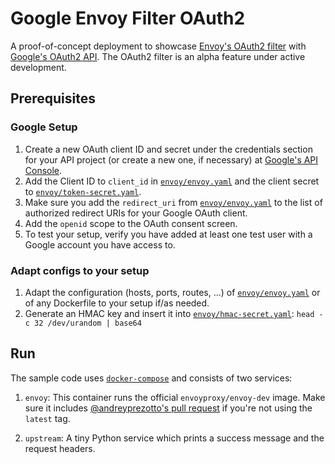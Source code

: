 # Google Envoy Filter OAuth2

A proof-of-concept deployment to showcase [Envoy's OAuth2 filter](https://www.envoyproxy.io/docs/envoy/latest/configuration/http/http_filters/oauth2_filter) with [Google's OAuth2 API](https://developers.google.com/identity/protocols/oauth2). The OAuth2 filter is an alpha feature under active development.

## Prerequisites

### Google Setup

1. Create a new OAuth client ID and secret under the credentials section for your API project (or create a new one, if necessary) at [Google's API Console](https://console.developers.google.com/apis/dashboard).
2. Add the Client ID to `client_id` in [`envoy/envoy.yaml`](envoy/envoy.yaml) and the client secret to [`envoy/token-secret.yaml`](envoy/token-secret.yaml).
3. Make sure you add the `redirect_uri` from [`envoy/envoy.yaml`](envoy/envoy.yaml) to the list of authorized redirect URIs for your Google OAuth client.
4. Add the `openid` scope to the OAuth consent screen.
5. To test your setup, verify you have added at least one test user with a Google account you have access to.

### Adapt configs to your setup

1. Adapt the configuration (hosts, ports, routes, ...) of [`envoy/envoy.yaml`](envoy/envoy.yaml) or of any Dockerfile to your setup if/as needed.
2. Generate an HMAC key and insert it into [`envoy/hmac-secret.yaml`](envoy/hmac-secret.yaml): `head -c 32 /dev/urandom | base64`

## Run

The sample code uses [`docker-compose`](https://docs.docker.com/compose/install/) and consists of two services:

1. `envoy`: This container runs the official `envoyproxy/envoy-dev` image. Make sure it includes [@andreyprezotto's pull request](https://github.com/envoyproxy/envoy/pull/14168) if you're not using the `latest` tag.

2. `upstream`: A tiny Python service which prints a success message and the request headers.
